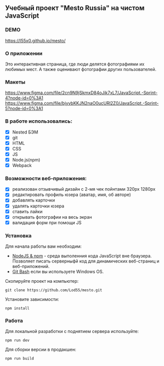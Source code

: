 ## Учебный проект "Mesto Russia" на чистом JavaScript

### DEMO
https://l55x0.github.io/mesto/

### О приложении
Это интерактивная страница, где люди делятся фотографиями их любимых мест.
А также оценивают фотографии других пользователей.

### Макеты 
https://www.figma.com/file/2cn9N9jSkmxD84oJik7xL7/JavaScript.-Sprint-4?node-id=0%3A1
https://www.figma.com/file/bjyvbKKJN2naO0ucURl2Z0/JavaScript.-Sprint-5?node-id=0%3A1

### В работе использовались:
- [X] Nested БЭМ
- [X] git
- [X] HTML
- [X] CSS 
- [X] JS
- [X] Node.js(npm)
- [X] Webpack

### Возможности веб-приложения:
- [X] реализован отзывчивый дизайн с 2-мя чек пойнтами 320px 1280px
- [X] редактировать профиль юзера (аватар, имя, об авторе)
- [X] добавлять карточки
- [X] удалять карточки юзера
- [X] ставить лайки
- [X] открывать фотографии на весь экран
- [X] валидация форм при помощи JS

### Установка

Для начала работы вам необходим:

- <a href="https://nodejs.org/en/">NodeJS & npm<a> - среда выполенния кода JavaScript вне браузера. Позволяет писать серверныфй код для динамических веб-страниц и веб-приложений.
- <a href="https://gitforwindows.org/">Git Bash<a> если вы используете Windows OS.


Скопируйте проект на компьютер:

```
git clone https://github.com/Lod55/mesto.git
```

Установите зависимости:

```
npm install
```

### Работа

Для локальной разработки с поднятием сервера используйте:

```
npm run dev
```

Для сборки версии в продакшен:

```
npm run build
```

